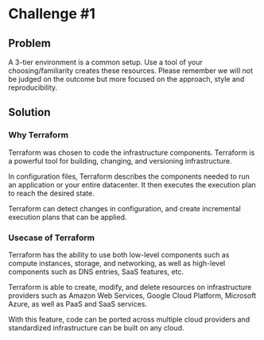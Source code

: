 # Challenge #1

## Problem

A 3-tier environment is a common setup. Use a tool of your choosing/familiarity creates these resources. Please remember we will not be judged on the outcome but more focused on the approach, style and reproducibility.

## Solution

### Why Terraform

Terraform was chosen to code the infrastructure components. Terraform is a powerful tool for building, changing, and versioning infrastructure.

In configuration files, Terraform describes the components needed to run an application or your entire datacenter. It then executes the execution plan to reach the desired state. 

Terraform can detect changes in configuration, and create incremental execution plans that can be applied.

### Usecase of Terraform

Terraform has the ability to use both low-level components such as compute instances, storage, and networking, as well as high-level components such as DNS entries, SaaS features, etc.

Terraform is able to create, modify, and delete resources on infrastructure providers such as Amazon Web Services, Google Cloud Platform, Microsoft Azure, as well as PaaS and SaaS services.

With this feature, code can be ported across multiple cloud providers and standardized infrastructure can be built on any cloud.